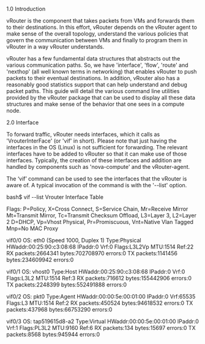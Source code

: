 1.0 Introduction

vRouter is the component that takes packets from VMs and forwards them to their destinations. In this effort, vRouter depends on the vRouter agent to make sense of the overall topology, understand the various policies that govern the communication between VMs and finally to program them in vRouter in a way vRouter understands. 

vRouter has a few fundamental data structures that abstracts out the various communication paths. So, we have 'interface', 'flow', 'route' and 'nexthop' (all well known terms in networking) that enables vRouter to push packets to their eventual destinations. In addition, vRouter also has a reasonably good statistics support that can help understand and debug packet paths. This guide will detail the various command line utilities provided by the vRouter package that can be used to display all these data structures and make sense of the behavior that one sees in a compute node.

2.0 Interface

To forward traffic, vRouter needs interfaces, which it calls as 'VrouterInterFace' (or 'vif' in short). Please note that just having the interfaces in the OS (Linux) is not sufficient for forwarding. The relevant interfaces have to be added to vRouter so that it can make use of those interfaces. Typically, the creation of these interfaces and addition are handled by components such as 'nova-compute' and the vRouter-agent.

The ‘vif’ command can be used to see the interfaces that the vRouter is aware of. A typical invocation of the command is with the '--list' option.

bash$ vif --list
Vrouter Interface Table

Flags: P=Policy, X=Cross Connect, S=Service Chain, Mr=Receive Mirror
       Mt=Transmit Mirror, Tc=Transmit Checksum Offload, L3=Layer 3, L2=Layer 2
       D=DHCP, Vp=Vhost Physical, Pr=Promiscuous, Vnt=Native Vlan Tagged
       Mnp=No MAC Proxy

vif0/0      OS: eth0 (Speed 1000, Duplex 1)
            Type:Physical HWaddr:00:25:90:c3:08:68 IPaddr:0
            Vrf:0 Flags:L3L2Vp MTU:1514 Ref:22
            RX packets:2664341  bytes:702708970 errors:0
            TX packets:1141456  bytes:234609942 errors:0

vif0/1      OS: vhost0
            Type:Host HWaddr:00:25:90:c3:08:68 IPaddr:0
            Vrf:0 Flags:L3L2 MTU:1514 Ref:3
            RX packets:716612  bytes:155442906 errors:0
            TX packets:2248399  bytes:552491888 errors:0

vif0/2      OS: pkt0
            Type:Agent HWaddr:00:00:5e:00:01:00 IPaddr:0
            Vrf:65535 Flags:L3 MTU:1514 Ref:2
            RX packets:450524  bytes:94618532 errors:0
            TX packets:437968  bytes:66753290 errors:0

vif0/3      OS: tap519615d8-a2
            Type:Virtual HWaddr:00:00:5e:00:01:00 IPaddr:0
            Vrf:1 Flags:PL3L2 MTU:9160 Ref:6
            RX packets:134  bytes:15697 errors:0
            TX packets:8568  bytes:945944 errors:0


